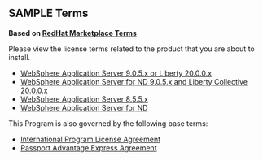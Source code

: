 ## SAMPLE Terms

**Based on [RedHat Marketplace Terms](https://marketplace.redhat.com/en-us/commerce/terms?offeringId=13e122ce06ac87807c6d2745fd461fe4)**

Please view the license terms related to the product that you are about to install.
- [WebSphere Application Server 9.0.5.x or Liberty 20.0.0.x](https://www-03.ibm.com/software/sla/sladb.nsf/displaylis/71EAEEBBE696D8E6852585D8005CF4D9?OpenDocument)
- [WebSphere Application Server for ND 9.0.5.x  and Liberty Collective 20.0.0.x](https://www-03.ibm.com/software/sla/sladb.nsf/displaylis/3D95A7D02B4857DE852585D8005CE973?OpenDocument)
- [WebSphere Application Server 8.5.5.x](https://www-03.ibm.com/software/sla/sladb.nsf/displaylis/7E108C8407C5E3D2852585F1000CC762?OpenDocument)
- [WebSphere Application Server for ND](https://www-03.ibm.com/software/sla/sladb.nsf/displaylis/1BFA067D857ACEF8852585F1000CC10C?OpenDocument)

This Program is also governed by the following base terms:
- [International Program License Agreement](https://www-03.ibm.com/software/sla/sladb.nsf/sla/bla/)
- [Passport Advantage Express Agreement](https://www.ibm.com/software/passportadvantage/pae_agreements.html)
